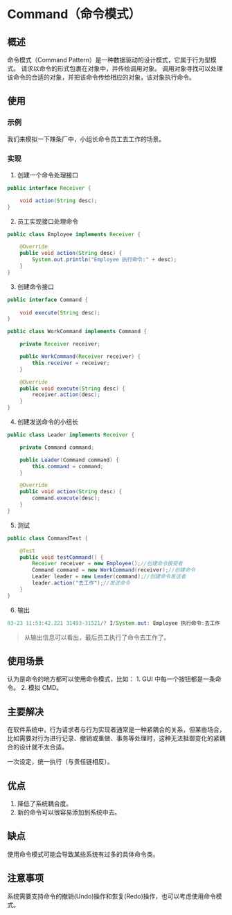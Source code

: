 # Command（命令模式） #
## 概述 ##
命令模式（Command Pattern）是一种数据驱动的设计模式，它属于行为型模式。 请求以命令的形式包裹在对象中，并传给调用对象。 调用对象寻找可以处理该命令的合适的对象，并把该命令传给相应的对象，该对象执行命令。

## 使用 ##
### 示例 ###
我们来模拟一下辣条厂中，小组长命令员工去工作的场景。

### 实现 ###
1. 创建一个命令处理接口
```Java
public interface Receiver {

    void action(String desc);
}
```
2. 员工实现接口处理命令
```Java
public class Employee implements Receiver {

    @Override
    public void action(String desc) {
        System.out.println("Employee 执行命令:" + desc);
    }
}
```
3. 创建命令接口
```Java
public interface Command {
    
    void execute(String desc);
}
```
```Java
public class WorkCommand implements Command {

    private Receiver receiver;

    public WorkCommand(Receiver receiver) {
        this.receiver = receiver;
    }

    @Override
    public void execute(String desc) {
        receiver.action(desc);
    }
}
```
4. 创建发送命令的小组长
```Java
public class Leader implements Receiver {

    private Command command;

    public Leader(Command command) {
        this.command = command;
    }

    @Override
    public void action(String desc) {
        command.execute(desc);
    }
}
```

5. 测试
```Java
public class CommandTest {

    @Test
    public void testCommand() {
        Receiver receiver = new Employee();//创建命令接受者
        Command command = new WorkCommand(receiver);//创建命令
        Leader leader = new Leader(command);//创建命令发送者
        leader.action("去工作");//发送命令
    }
}
```

6. 输出
```Java
03-23 11:53:42.221 31493-31521/? I/System.out: Employee 执行命令:去工作
```

> 从输出信息可以看出，最后员工执行了命令去工作了。

## 使用场景 ##
认为是命令的地方都可以使用命令模式，比如： 1. GUI 中每一个按钮都是一条命令。 2. 模拟 CMD。

## 主要解决 ##
在软件系统中，行为请求者与行为实现者通常是一种紧耦合的关系，但某些场合，比如需要对行为进行记录、撤销或重做、事务等处理时，这种无法抵御变化的紧耦合的设计就不太合适。

一次设定，统一执行（与责任链相反）。

## 优点 ##
1. 降低了系统耦合度。
2. 新的命令可以很容易添加到系统中去。 

## 缺点 ##
使用命令模式可能会导致某些系统有过多的具体命令类。

## 注意事项 ##
系统需要支持命令的撤销(Undo)操作和恢复(Redo)操作，也可以考虑使用命令模式。